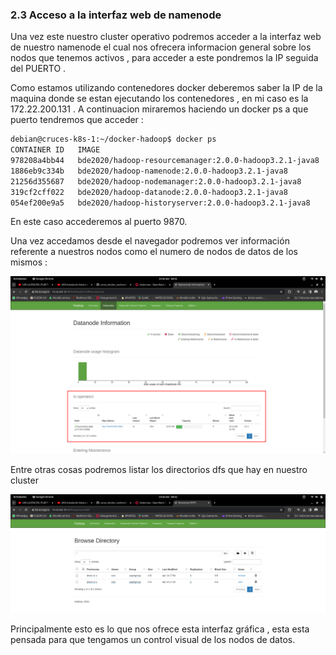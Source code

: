 ### 2.3 Acceso a la interfaz web de namenode

Una vez este nuestro cluster operativo podremos acceder a la interfaz web de nuestro namenode el cual nos ofrecera informacion general sobre los nodos que tenemos activos , para acceder a este pondremos la IP seguida del PUERTO .

Como estamos utilizando contenedores docker deberemos saber la IP de la maquina donde se estan ejecutando los contenedores , en mi caso es la 172.22.200.131 . A continuacion miraremos haciendo un docker ps a que puerto tendremos que acceder :

```bash
debian@cruces-k8s-1:~/docker-hadoop$ docker ps
CONTAINER ID   IMAGE                                                    COMMAND                  CREATED             STATUS                    PORTS                                                                                  NAMES
978208a4bb44   bde2020/hadoop-resourcemanager:2.0.0-hadoop3.2.1-java8   "/entrypoint.sh /run…"   2 hours ago         Up 2 hours (healthy)   0.0.0.0:8088->8088/tcp, :::8088->8088/tcp                                              resourcemanager
1886eb9c334b   bde2020/hadoop-namenode:2.0.0-hadoop3.2.1-java8          "/entrypoint.sh /run…"   2 hours ago         Up 2 hours (healthy)      0.0.0.0:9000->9000/tcp, :::9000->9000/tcp, 0.0.0.0:9870->9870/tcp, :::9870->9870/tcp   namenode
21256d355687   bde2020/hadoop-nodemanager:2.0.0-hadoop3.2.1-java8       "/entrypoint.sh /run…"   2 hours ago         Up 2 hours (healthy)      8042/tcp                                                                               nodemanager
319cf2cff022   bde2020/hadoop-datanode:2.0.0-hadoop3.2.1-java8          "/entrypoint.sh /run…"   2 hours ago         Up 2 hours (healthy)      9864/tcp                                                                               datanode
054ef200e9a5   bde2020/hadoop-historyserver:2.0.0-hadoop3.2.1-java8     "/entrypoint.sh /run…"   2 hours ago         Up 2 hours (healthy)      8188/tcp                                                                               historyserver

```

En este caso accederemos al puerto 9870.

Una vez accedamos desde el navegador podremos ver información referente a nuestros nodos como el numero de nodos de datos de los mismos :

![](img/numero_de_nodos.png)

Entre otras cosas podremos listar los directorios dfs que hay en nuestro cluster 

![](img/lista_directorios_hdfs.png)

Principalmente esto es lo que nos ofrece esta interfaz gráfica , esta esta pensada para que tengamos un control visual de los nodos de datos.